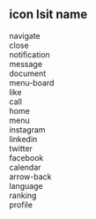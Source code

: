 ## icon lsit name

navigate
<br />
close
<br />
notification<br />
message<br />
document<br />
menu-board<br />
like<br />
call<br />
home<br />
menu<br />
instagram<br />
linkedin<br />
twitter<br />
facebook<br />
calendar<br />
arrow-back<br />
language<br />
ranking<br />
profile<br />
